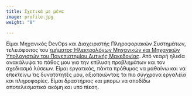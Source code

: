 ```yaml
---
title: Σχετικά με μένα
image: profile.jpg
weight: "8"

---
```

<p>Είμαι Μηχανικός DevOps και Διαχειριστής Πληροφοριακών Συστημάτων, τελειόφοιτος του <a href=https://ece.uowm.gr/?lan=gr target=_blank>τμήματος Ηλεκτρολόγων Μηχανικών και Μηχανικών Υπολογιστών του Πανεπιστημίου Δυτικής Μακεδονίας</a>. Από νεαρή ηλικία ανακάλυψα το πάθος μου για την επίλυση προβλημάτων και τον σχεδιασμό λύσεων. Είμαι εργατικός, πάντα πρόθυμος να μαθαίνω και να επεκτείνω τις δυνατότητές μου, αξιοποιώντας τα πιο σύγχρονα εργαλεία και πληροφορίες. Είμαι δραστήριος και μπορώ να αποδίδω αποτελεσματικά ακόμη και υπό πίεση.</p>